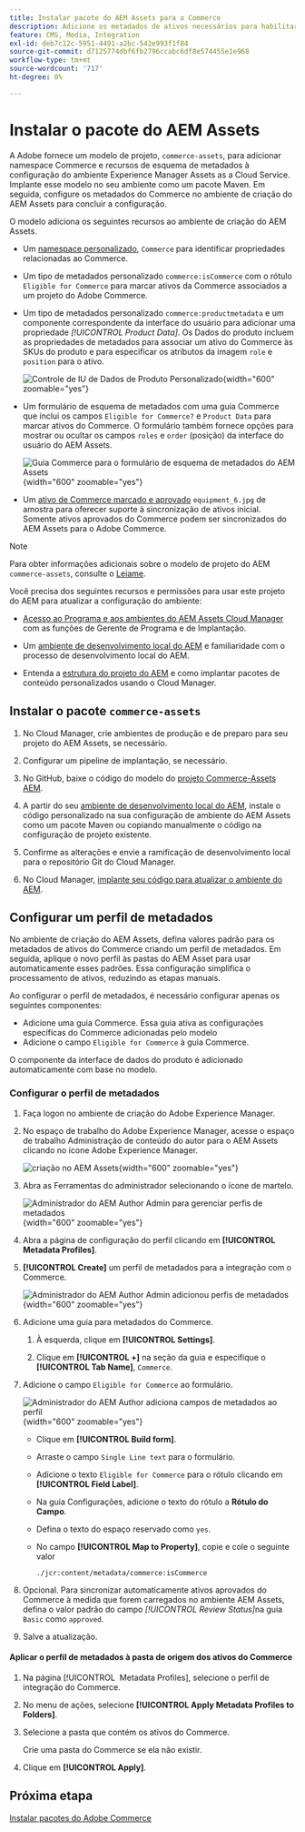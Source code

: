 ```yaml
---
title: Instalar pacote do AEM Assets para o Commerce
description: Adicione os metadados de ativos necessários para habilitar a Integração do AEM Assets para o Commerce a fim de sincronizar ativos entre projetos do Adobe Commerce e do Experience Manager Assets.
feature: CMS, Media, Integration
exl-id: deb7c12c-5951-4491-a2bc-542e993f1f84
source-git-commit: d7125774dbf6fb2796ccabc6df8e574455e1e968
workflow-type: tm+mt
source-wordcount: '717'
ht-degree: 0%

---
```


# Instalar o pacote do AEM Assets

A Adobe fornece um modelo de projeto, `commerce-assets`, para adicionar namespace Commerce e recursos de esquema de metadados à configuração do ambiente Experience Manager Assets as a Cloud Service. Implante esse modelo no seu ambiente como um pacote Maven. Em seguida, configure os metadados do Commerce no ambiente de criação do AEM Assets para concluir a configuração.

O modelo adiciona os seguintes recursos ao ambiente de criação do AEM Assets.

- Um [namespace personalizado](https://github.com/ankumalh/assets-commerce/blob/main/ui.config/jcr_root/apps/commerce/config/org.apache.sling.jcr.repoinit.RepositoryInitializer~commerce-namespaces.cfg.json), `Commerce` para identificar propriedades relacionadas ao Commerce.

- Um tipo de metadados personalizado `commerce:isCommerce` com o rótulo `Eligible for Commerce` para marcar ativos da Commerce associados a um projeto do Adobe Commerce.

- Um tipo de metadados personalizado `commerce:productmetadata` e um componente correspondente da interface do usuário para adicionar uma propriedade *[!UICONTROL Product Data]*. Os Dados do produto incluem as propriedades de metadados para associar um ativo do Commerce às SKUs do produto e para especificar os atributos da imagem `role` e `position` para o ativo.

  ![Controle de IU de Dados de Produto Personalizado](./assets/aem-commerce-sku-metadata-fields-from-template.png){width="600" zoomable="yes"}

- Um formulário de esquema de metadados com uma guia Commerce que inclui os campos `Eligible for Commerce?` e `Product Data` para marcar ativos do Commerce. O formulário também fornece opções para mostrar ou ocultar os campos `roles` e `order` (posição) da interface do usuário do AEM Assets.

  ![Guia Commerce para o formulário de esquema de metadados do AEM Assets](./assets/assets-configure-metadata-schema-form-editor.png){width="600" zoomable="yes"}

- Um [ativo de Commerce marcado e aprovado](https://github.com/ankumalh/assets-commerce/blob/main/ui.content/src/main/content/jcr_root/content/dam/wknd/en/activities/hiking/equipment_6.jpg/.content.xml) `equipment_6.jpg` de amostra para oferecer suporte à sincronização de ativos inicial. Somente ativos aprovados do Commerce podem ser sincronizados do AEM Assets para o Adobe Commerce.

>[!NOTE]
>Para obter informações adicionais sobre o modelo de projeto do AEM `commerce-assets`, consulte o [Leiame](https://github.com/ankumalh/assets-commerce).

Você precisa dos seguintes recursos e permissões para usar este projeto do AEM para atualizar a configuração do ambiente:

- [Acesso ao Programa e aos ambientes do AEM Assets Cloud Manager](https://experienceleague.adobe.com/pt-br/docs/experience-manager-cloud-service/content/onboarding/journey/cloud-manager#access-sysadmin-bo) com as funções de Gerente de Programa e de Implantação.

- Um [ambiente de desenvolvimento local do AEM](https://experienceleague.adobe.com/pt-br/docs/experience-manager-learn/cloud-service/local-development-environment-set-up/overview) e familiaridade com o processo de desenvolvimento local do AEM.

- Entenda a [estrutura do projeto do AEM](https://experienceleague.adobe.com/pt-br/docs/experience-manager-cloud-service/content/implementing/developing/aem-project-content-package-structure) e como implantar pacotes de conteúdo personalizados usando o Cloud Manager.

## Instalar o pacote `commerce-assets`

1. No Cloud Manager, crie ambientes de produção e de preparo para seu projeto do AEM Assets, se necessário.

1. Configurar um pipeline de implantação, se necessário.

1. No GitHub, baixe o código do modelo do [projeto Commerce-Assets AEM](https://github.com/ankumalh/assets-commerce).

1. A partir do seu [ambiente de desenvolvimento local do AEM](https://experienceleague.adobe.com/pt-br/docs/experience-manager-learn/cloud-service/local-development-environment-set-up/overview), instale o código personalizado na sua configuração de ambiente do AEM Assets como um pacote Maven ou copiando manualmente o código na configuração de projeto existente.

1. Confirme as alterações e envie a ramificação de desenvolvimento local para o repositório Git do Cloud Manager.

1. No Cloud Manager, [implante seu código para atualizar o ambiente do AEM](https://experienceleague.adobe.com/pt-br/docs/experience-manager-cloud-service/content/implementing/using-cloud-manager/deploy-code#deploying-code-with-cloud-manager).

## Configurar um perfil de metadados

No ambiente de criação do AEM Assets, defina valores padrão para os metadados de ativos do Commerce criando um perfil de metadados. Em seguida, aplique o novo perfil às pastas do AEM Asset para usar automaticamente esses padrões. Essa configuração simplifica o processamento de ativos, reduzindo as etapas manuais.

Ao configurar o perfil de metadados, é necessário configurar apenas os seguintes componentes:

- Adicione uma guia Commerce. Essa guia ativa as configurações específicas do Commerce adicionadas pelo modelo
- Adicione o campo `Eligible for Commerce` à guia Commerce.

O componente da interface de dados do produto é adicionado automaticamente com base no modelo.

### Configurar o perfil de metadados

1. Faça logon no ambiente de criação do Adobe Experience Manager.

1. No espaço de trabalho do Adobe Experience Manager, acesse o espaço de trabalho Administração de conteúdo do autor para o AEM Assets clicando no ícone Adobe Experience Manager.

   ![criação no AEM Assets](./assets/aem-assets-authoring.png){width="600" zoomable="yes"}

1. Abra as Ferramentas do administrador selecionando o ícone de martelo.

   ![Administrador do AEM Author Admin para gerenciar perfis de metadados](./assets/aem-manage-metadata-profiles.png){width="600" zoomable="yes"}

1. Abra a página de configuração do perfil clicando em **[!UICONTROL Metadata Profiles]**.

1. **[!UICONTROL Create]** um perfil de metadados para a integração com o Commerce.

   ![Administrador do AEM Author Admin adicionou perfis de metadados ](./assets/aem-create-metadata-profile.png){width="600" zoomable="yes"}

1. Adicione uma guia para metadados do Commerce.

   1. À esquerda, clique em **[!UICONTROL Settings]**.

   1. Clique em **[!UICONTROL +]** na seção da guia e especifique o **[!UICONTROL Tab Name]**, `Commerce`.

1. Adicione o campo `Eligible for Commerce` ao formulário.

   ![Administrador do AEM Author adiciona campos de metadados ao perfil](./assets/aem-edit-metadata-profile-fields.png){width="600" zoomable="yes"}

   - Clique em **[!UICONTROL Build form]**.

   - Arraste o campo `Single Line text` para o formulário.

   - Adicione o texto `Eligible for Commerce` para o rótulo clicando em **[!UICONTROL Field Label]**.

   - Na guia Configurações, adicione o texto do rótulo a **Rótulo do Campo**.

   - Defina o texto do espaço reservado como `yes`.

   - No campo **[!UICONTROL Map to Property]**, copie e cole o seguinte valor

     ```terminal
     ./jcr:content/metadata/commerce:isCommerce
     ```

1. Opcional. Para sincronizar automaticamente ativos aprovados do Commerce à medida que forem carregados no ambiente AEM Assets, defina o valor padrão do campo _[!UICONTROL Review Status]_&#x200B;na guia `Basic` como `approved`.

1. Salve a atualização.

#### Aplicar o perfil de metadados à pasta de origem dos ativos do Commerce

1. Na página [!UICONTROL &#x200B; Metadata Profiles], selecione o perfil de integração do Commerce.

1. No menu de ações, selecione **[!UICONTROL Apply Metadata Profiles to Folders]**.

1. Selecione a pasta que contém os ativos do Commerce.

   Crie uma pasta do Commerce se ela não existir.

1. Clique em **[!UICONTROL Apply]**.

## Próxima etapa

[Instalar pacotes do Adobe Commerce](aem-assets-configure-commerce.md)
